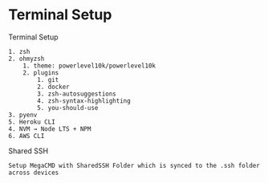 # Terminal Setup

Terminal Setup

    1. zsh
    2. ohmyzsh
        1. theme: powerlevel10k/powerlevel10k
        2. plugins
            1. git
            2. docker
            3. zsh-autosuggestions
            4. zsh-syntax-highlighting
            5. you-should-use
    3. pyenv
    5. Heroku CLI
    4. NVM → Node LTS + NPM
    6. AWS CLI

Shared SSH
    
    Setup MegaCMD with SharedSSH Folder which is synced to the .ssh folder across devices